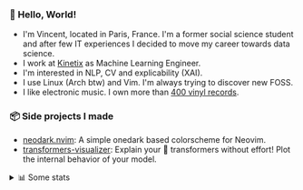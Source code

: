 ### 👋 Hello, World!

- I'm Vincent, located in Paris, France. I'm a former social science student and after few IT experiences I decided to move my career towards data science.
- I work at <a href="https://www.kinetix.tech/">Kinetix<a/> as Machine Learning Engineer.
- I'm interested in NLP, CV and explicability (XAI).
- I use Linux (Arch btw) and Vim. I'm always trying to discover new FOSS.
- I like electronic music. I own more than <a href="https://www.discogs.com/user/Voigt_Kampff/collection">400 vinyl records<a/>.

### 📦 Side projects I made
  
- [neodark.nvim](https://github.com/VDuchauffour/neodark.nvim): A simple onedark based colorscheme for Neovim.
- [transformers-visualizer](https://github.com/VDuchauffour/transformers-visualizer): Explain your 🤗 transformers without effort! Plot the internal behavior of your model. 

<details><summary>📊 Some stats</summary>  
  
<p align="center">
  <img alt="VDuchauffour's github stats" src="https://github-readme-stats.vercel.app/api?username=VDuchauffour&count_private=true&include_all_commits=true&show_icons=true&theme=react"/>
  <br />
  <img alt="VDuchauffour's streak stats" src="https://streak-stats.demolab.com?user=VDuchauffour&theme=react"/>
  <br />
  <img alt="VDuchauffour's language stats" src="https://github-readme-stats.vercel.app/api/top-langs/?username=VDuchauffour&count_private=true&include_all_commits=true&show_icons=true&layout=compact&theme=react"/>
  <!--   <br />
  <img alt="VDuchauffour's Wakatime stats" src="https://github-readme-stats.vercel.app/api/wakatime?username=VDuchauffour&theme=react"/> -->
</p>

#### 🧭 Wakatime stats
<!--START_SECTION:waka-->
![Code Time](http://img.shields.io/badge/Code%20Time-528%20hrs%2053%20mins-blue)

![Lines of code](https://img.shields.io/badge/From%20Hello%20World%20I%27ve%20Written-109.1%20thousand%20lines%20of%20code-blue)

**🐱 My GitHub Data** 

> 📦 18.1 kB Used in GitHub's Storage 
 > 
> 🏆 1,020 Contributions in the Year 2023
 > 
> 🚫 Not Opted to Hire
 > 
> 📜 6 Public Repositories 
 > 
> 🔑 2 Private Repositories 
 > 
**I'm an Early 🐤** 

```text
🌞 Morning                71 commits          █░░░░░░░░░░░░░░░░░░░░░░░░   05.13 % 
🌆 Daytime                821 commits         ███████████████░░░░░░░░░░   59.32 % 
🌃 Evening                408 commits         ███████░░░░░░░░░░░░░░░░░░   29.48 % 
🌙 Night                  84 commits          ██░░░░░░░░░░░░░░░░░░░░░░░   06.07 % 
```
📅 **I'm Most Productive on Monday** 

```text
Monday                   368 commits         ███████░░░░░░░░░░░░░░░░░░   26.59 % 
Tuesday                  172 commits         ███░░░░░░░░░░░░░░░░░░░░░░   12.43 % 
Wednesday                220 commits         ████░░░░░░░░░░░░░░░░░░░░░   15.90 % 
Thursday                 289 commits         █████░░░░░░░░░░░░░░░░░░░░   20.88 % 
Friday                   256 commits         █████░░░░░░░░░░░░░░░░░░░░   18.50 % 
Saturday                 24 commits          ░░░░░░░░░░░░░░░░░░░░░░░░░   01.73 % 
Sunday                   55 commits          █░░░░░░░░░░░░░░░░░░░░░░░░   03.97 % 
```


📊 **This Week I Spent My Time On** 

```text
💬 Programming Languages: 
Python                   19 hrs 2 mins       ██████████████░░░░░░░░░░░   57.07 % 
YAML                     9 hrs 17 mins       ███████░░░░░░░░░░░░░░░░░░   27.85 % 
TOML                     1 hr 45 mins        █░░░░░░░░░░░░░░░░░░░░░░░░   05.30 % 
Markdown                 1 hr 36 mins        █░░░░░░░░░░░░░░░░░░░░░░░░   04.83 % 
Text                     38 mins             ░░░░░░░░░░░░░░░░░░░░░░░░░   01.94 % 
```


 Last Updated on 22/03/2023 00:35:59 UTC
<!--END_SECTION:waka-->
</details>
